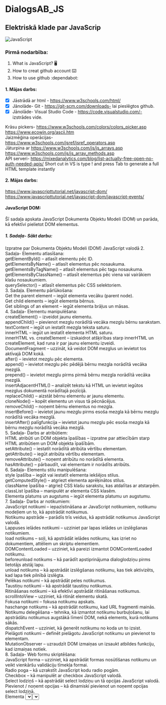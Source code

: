 # DialogsAB_JS
## Elektriskā klade par JavaScrip
![JavaScript](https://github.com/user-attachments/assets/0676b5de-855c-442c-8484-52e3bb81dd25)


### Pirmā nodarbība:
1. What is JavaScript? :desktop_computer:
2. How to creat github account :keyboard:
3. How to use github :dependabot:

#### 1. Mājas darbs:
- [X] Jāstrādā ar html - https://www.w3schools.com/html/
- [X] Jānolāde- Git - https://git-scm.com/downloads- lai pieslēgtos github.
- [X] Jānolāde- Visual Studio Code - https://code.visualstudio.com/- izstrādes vide.

Krāsu pickers- https://www.w3schools.com/colors/colors_picker.asp
https://www.ecowin.org/ascii.htm <br>
Jaizmēģina operācijas- https://www.w3schools.com/jsref/jsref_operators.asp <br>
Jāturpina ar https://www.w3schools.com/js/js_arrays.asp
https://www.w3schools.com/js/js_array_methods.asp <br>
API serveri- https://mixedanalytics.com/blog/list-actually-free-open-no-auth-needed-apis/
Short cut in VS is type ! and press Tab to generate a full HTML template instantly<br>

#### 2. Mājas darbs:
https://www.javascripttutorial.net/javascript-dom/<br>
https://www.javascripttutorial.net/javascript-dom/javascript-events/<br>

#### JavaScript DOM:
Šī sadaļa apskata JavaScript Dokumenta Objektu Modeli (DOM) un parāda, kā efektīvi pielietot DOM elementus.

##### 1. Sadaļa- Sākt darbu: <br>
Izpratne par Dokumenta Objektu Modeli (DOM) JavaScript valodā
2. Sadaļa- Elementu atlasīšana: <br>
getElementById() – atlasīt elementu pēc ID. <br>
getElementsByName() – atlasīt elementus pēc nosaukuma.<br>
getElementsByTagName() – atlasīt elementus pēc tagu nosaukuma.<br>
getElementsByClassName() – atlasīt elementus pēc viena vai vairākiem klašu nosaukumiem.<br>
querySelector() – atlasīt elementus pēc CSS selektoriem.<br>
3. Sadaļa. Elementu pārlūkošana: <br>
Get the parent element – iegūt elementa vecāku (parent node).<br>
Get child elements – iegūt elementa bērnus.<br>
Get siblings of an element – iegūt elementa brāļus un māsas.<br>
4. Sadaļa- Elementu manipulēšana:<br>
createElement() – izveidot jaunu elementu.<br>
appendChild() – pievienot mezglu norādītā vecāka mezglu bērnu sarakstam.<br>
textContent – iegūt un iestatīt mezgla teksta saturu.<br>
innerHTML – iegūt un iestatīt elementa HTML saturu.<br>
innerHTML vs. createElement – izskaidrot atšķirības starp innerHTML un createElement, kad runa ir par jaunu elementu izveidi.<br>
DocumentFragment – uzzināt, kā veidot DOM mezglus un ievietot tos aktīvajā DOM kokā.<br>
after() – ievietot mezglu pēc elementa.<br>
append() – ievietot mezglu pēc pēdējā bērnu mezgla norādītā vecāka mezglā.<br>
prepend() – ievietot mezglu pirms pirmā bērnu mezgla norādītā vecāka mezglā.<br>
insertAdjacentHTML() – analizēt tekstu kā HTML un ievietot iegūtos mezglus dokumentā norādītajā pozīcijā.<br>
replaceChild() – aizstāt bērnu elementu ar jaunu elementu.<br>
cloneNode() – kopēt elementu un visus tā pēcnācējus.<br>
removeChild() – noņemt bērnu elementus no mezgla.<br>
insertBefore() – ievietot jaunu mezglu pirms esoša mezgla kā bērnu mezglu norādītā vecāka mezglā.<br>
insertAfter() palīgfunkcija – ievietot jaunu mezglu pēc esoša mezgla kā bērnu mezglu norādītā vecāka mezglā.<br>
5. Sadaļa- Darbs ar atribūtiem:<br>
HTML atribūti un DOM objekta īpašības – izpratne par attiecībām starp HTML atribūtiem un DOM objekta īpašībām.<br>
setAttribute() – iestatīt norādītā atribūta vērtību elementam.<br>
getAttribute() – iegūt atribūta vērtību elementam.<br>
removeAttribute() – noņemt atribūtu no norādītā elementa.<br>
hasAttribute() – pārbaudīt, vai elementam ir norādīts atribūts.<br>
6. Sadaļa- Elementu stilu manipulēšana:<br>
style īpašība – iegūt vai iestatīt elementa iekšējos stilus.<br>
getComputedStyle() – atgriezt elementa aprēķinātos stilus.<br>
className īpašība – atgriež CSS klašu sarakstu, kas atdalītas ar atstarpēm.<br>
classList īpašība – manipulēt ar elementa CSS klasēm.<br>
Elementa platums un augstums – iegūt elementa platumu un augstumu.<br>
7. Sadaļa- Darbs ar notikumiem:<br>
JavaScript notikumi – iepazīstināšana ar JavaScript notikumiem, notikumu modeļiem un to, kā apstrādāt notikumus.<br>
Notikumu apstrāde – parādīs trīs veidus, kā apstrādāt notikumus JavaScript valodā.<br>
Lappuses ielādes notikumi – uzziniet par lapas ielādes un izslēgšanas notikumiem.<br>
load notikums – soļi, kā apstrādāt ielādes notikumu, kas izriet no dokumentiem, attēliem un skriptu elementiem.<br>
DOMContentLoaded – uzziniet, kā pareizi izmantot DOMContentLoaded notikumu.<br>
beforeunload notikums – kā parādīt apstiprinājuma dialoglodziņu pirms lietotājs atstāj lapu.<br>
unload notikums – kā apstrādāt izslēgšanas notikumu, kas tiek aktivizēts, kad lapa tiek pilnībā izslēgta.<br>
Pelēkas notikumi – kā apstrādāt peles notikumus.<br>
Taustiņu notikumi – kā apstrādāt taustiņu notikumus.<br>
Ritināšanas notikumi – kā efektīvi apstrādāt ritināšanas notikumus.<br>
scrollIntoView – uzziniet, kā ritināt elementu skatā.<br>
Fokusa notikumi – fokusa notikumu apskats.<br>
haschange notikums – kā apstrādāt notikumu, kad URL fragmenti mainās.<br>
Notikumu delegēšana – tehnika, kā izmantot notikumu burbuļošanu, lai apstrādātu notikumus augstākā līmenī DOM, nekā elements, kurā notikums sākās.<br>
dispatchEvent – uzziniet, kā ģenerēt notikumu no koda un to izsist.<br>
Pielāgoti notikumi – definēt pielāgotu JavaScript notikumu un pievienot to elementam.<br>
MutationObserver – uzraudzīt DOM izmaiņas un izsaukt atbildes funkciju, kad izmaiņas notiek.<br>
8. Sadaļa-  Web formu skriptēšana:<br>
JavaScript forma – uzziniet, kā apstrādāt formas nosūtīšanas notikumu un veikt vienkāršu validāciju tīmekļa formai.<br>
Radio poga – kā uzrakstīt JavaScript kodu radio pogām.<br>
Checkbox – kā manipulēt ar checkbox JavaScript valodā.<br>
Select lodziņš – kā apstrādāt select lodziņu un tā opcijas JavaScript valodā.<br>
Pievienot / noņemt opcijas – kā dinamiski pievienot un noņemt opcijas select lodziņā.<br>
Elementa <select> vienumu noņemšana nosacīti – kā nosacīti noņemt vienumus no <select> elementa.<br>
change notikuma apstrāde – kā apstrādāt change notikumu ievades tekstā, radio pogās, checkbox un select elementos.<br>
input notikuma apstrāde – kā apstrādāt input notikumu, kad ievades elementa vērtība mainās.








